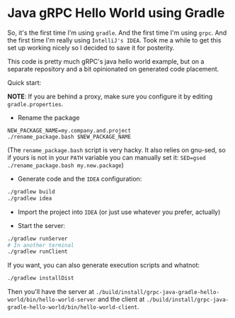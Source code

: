 # Java gRPC Hello World using Gradle

So, it's the first time I'm using `gradle`. And the first time I'm using
`grpc`. And the first time I'm really using `IntelliJ's IDEA`. Took me
a while to get this set up working nicely so I decided to save it for
posterity.

This code is pretty much gRPC's java hello world example, but on
a separate repository and a bit opinionated on generated code placement.

Quick start:

**NOTE**: If you are behind a proxy, make sure you configure it by
editing `gradle.properties`.

* Rename the package

```
NEW_PACKAGE_NAME=my.company.and.project
./rename_package.bash $NEW_PACKAGE_NAME
```

(The `rename_package.bash` script is very hacky. It also relies on
gnu-sed, so if yours is not in your `PATH` variable you can manually set
it: `SED=gsed ./rename_package.bash my.new.package`)

* Generate code and the `IDEA` configuration:

```sh
./gradlew build
./gradlew idea
```

* Import the project into `IDEA` (or just use whatever you prefer,
   actually)

* Start the server:

```sh
./gradlew runServer
# In another terminal
./gradlew runClient
```

If you want, you can also generate execution scripts and whatnot:

```sh
./gradlew installDist
```

Then you'll have the server at
`./build/install/grpc-java-gradle-hello-world/bin/hello-world-server` and the client at
`./build/install/grpc-java-gradle-hello-world/bin/hello-world-client`.

